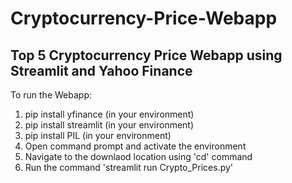 # Cryptocurrency-Price-Webapp
## Top 5 Cryptocurrency Price Webapp using Streamlit and Yahoo Finance

To run the Webapp:
1. pip install yfinance (in your environment)
2. pip install streamlit (in your environment)
3. pip install PIL (in your environment)
4. Open command prompt and activate the environment 
5. Navigate to the downlaod location using 'cd' command
5. Run the command 'streamlit run Crypto_Prices.py'

